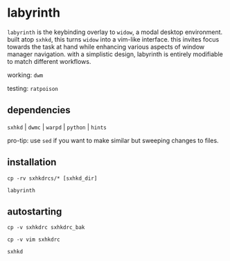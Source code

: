 # labyrinth

`labyrinth` is the keybinding overlay to `widow`, a modal desktop environment.
built atop `sxhkd`, this turns `widow` into a vim-like interface. this invites 
focus towards the task at hand while enhancing various aspects of window manager
navigation. with a simplistic design, labyrinth is entirely modifiable to match
different workflows. 

working: `dwm`

testing: `ratpoison`

## dependencies

`sxhkd` |
`dwmc` |
`warpd` | 
`python` |
`hints` 


pro-tip: use `sed` if you want to make similar but sweeping changes to files.

## installation

`cp -rv sxhkdrcs/* [sxhkd_dir]` 

`labyrinth`

## autostarting

`cp -v sxhkdrc sxhkdrc_bak`

`cp -v vim sxhkdrc`

`sxhkd`
